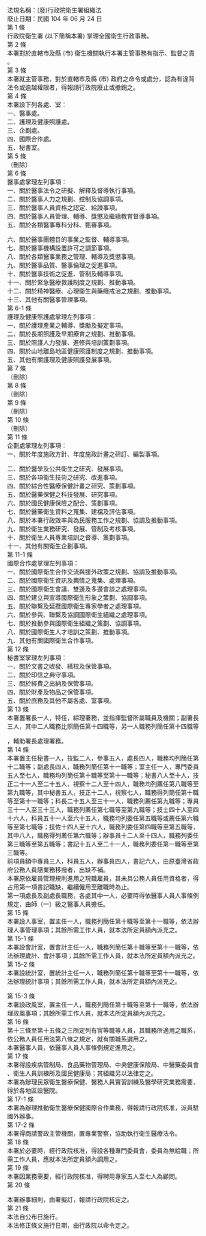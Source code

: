 法規名稱：(廢)行政院衛生署組織法  
廢止日期：民國 104 年 06 月 24 日  
第 1 條  
行政院衛生署 (以下簡稱本署) 掌理全國衛生行政事務。  
第 2 條  
本署對於直轄市及縣 (市) 衛生機關執行本署主管事務有指示、監督之責  
。  
第 3 條  
本署就主管事務，對於直轄市及縣 (市) 政府之命令或處分，認為有違背  
法令或逾越權限者，得報請行政院廢止或撤銷之。  
第 4 條  
本署設下列各處、室：  
一、醫事處。  
二、護理及健康照護處。  
三、企劃處。  
四、國際合作處。  
五、秘書室。  
第 5 條  
（刪除）  
第 6 條  
醫事處掌理左列事項：  
一、關於醫事法令之研擬、解釋及督導執行事項。  
二、關於醫事人力之規劃、控制及協調事項。  
三、關於醫事人員資格之認定、給證事項。  
四、關於醫事人員管理、輔導、獎懲及繼續教育督導事項。  
五、關於各類醫事專科分科、甄審事項。  


六、關於醫事團體目的事業之監督、輔導事項。  
七、關於醫事機構設置許可之調節事項。  
八、關於各類醫事業務之管理、輔導及獎懲事項。  
九、關於醫事品質、醫事倫理之促進事項。  
十、關於醫事技術之促進、管制及輔導事項。  
十一、關於緊急醫療救護制度之規劃、推動事項。  
十二、關於精神醫療、心理衛生與藥癮戒治之規劃、推動事項。  
十三、其他有關醫事管理事項。  
第 6-1 條  
護理及健康照護處掌理左列事項：  
一、關於護理產業之輔導、獎勵及擬定事項。  
二、關於長期照護及早期療育之規劃、推動事項。  
三、關於照護人力發展、進修與培訓策劃事項。  
四、關於山地離島地區健康照護制度之規劃、推動事項。  
五、其他有關護理及健康照護發展事項。  
第 7 條  
（刪除）  
第 8 條  
（刪除）  
第 9 條  
（刪除）  
第 10 條  
（刪除）  
第 11 條  
企劃處掌理左列事項：  
一、關於年度施政方針、年度施政計畫之研訂、編製事項。  


二、關於醫學及公共衛生之研究、發展事項。  
三、關於各項衛生技術之研究、改進事項。  
四、關於綜合性醫療保健計畫之研究、策劃事項。  
五、關於醫藥保健之科技發展、研究事項。  
六、關於國民健康保險之配合、策劃事項。  
七、關於醫藥衛生資料之蒐集、建檔及評估事項。  
八、關於本署行政效率與為民服務工作之規劃、協調及推動事項。  
九、關於衛生業務研究、發展、管制及考核事項。  
十、關於衛生人員專業培訓之督導、策劃事項。  
十一、其他有關衛生企劃事項。  
第 11-1 條  
國際合作處掌理左列事項：  
一、關於國際衛生合作交流與援外政策之規劃、協調及推動事項。  
二、關於國際衛生資訊及輿情之蒐集、處理事項。  
三、關於國際衛生會議、雙邊及多邊會談之處理事項。  
四、關於建立與宣導國際衛生形象之策劃、協調事項。  
五、關於聯繫及延攬國際衛生專家學者之處理事項。  
六、關於參與、聯繫及協調國際衛生組織之處理事項。  
七、關於推動參與國際衛生組織之策劃、協調事項。  
八、關於國際衛生人才培訓之策劃、推動事項。  
九、其他有關國際衛生合作事項。  
第 12 條  
秘書室掌理左列事項：  
一、關於文書之收發、繕校及保管事項。  
二、關於印信之典守事項。  
三、關於經費之出納及保管事項。  
四、關於財產及物品之保管事項。  
五、關於庶務及其他不屬各處、室事項。  
第 13 條  
本署置署長一人，特任，綜理署務，並指揮監督所屬職員及機關；副署長  
三人，其中二人職務比照簡任第十四職等，另一人職務列簡任第十四職等  


，輔助署長處理署務。  
第 14 條  
本署置主任秘書一人，技監二人，參事五人，處長四人，職務均列簡任第  
十二職等；副處長四人，職務列簡任第十一職等；室主任一人，專門委員  
五人至七人，職務均列簡任第十職等至第十一職等；秘書八人至十人，技  
正二十一人至二十五人，視察十二人至十四人，職務均列薦任第八職等至  
第九職等，其中秘書五人，技正十二人，視察七人，職務得列簡任第十職  
等至第十一職等；科長二十五人至三十一人，職務列薦任第九職等；專員  
三十一人至三十三人，職務列薦任第七職等至第九職等；技士四十人至四  
十六人，科員五十一人至六十五人，職務均列委任第五職等或薦任第六職  
等至第七職等；技佐十四人至十六人，職務列委任第四職等至第五職等，  
其中八人，職務得列薦任第六職等；辦事員十二人至十四人，職務列委任  
第三職等至第五職等；書記十五人至二十一人，職務列委任第一職等至第  
三職等。  
前項員額中專員三人，科員五人，辦事員四人，書記六人，由原臺灣省政  
府公務人員隨業務移撥者，出缺不補。  
本署原依雇員管理規則進用之現職雇員，其未具公務人員任用資格者，得  
占用第一項書記職缺，繼續僱用至離職時為止。  
第一項處長及副處長職務，各處其中一人，必要時得依醫事人員人事條例  
規定，由師（一）級之醫事人員擔任。  
第 15 條  
本署設人事室，置主任一人，職務列簡任第十職等至第十一職等，依法辦  
理人事管理事項；其餘所需工作人員，就本法所定員額內派充之。  
第 15-1 條  
本署設會計室，置會計主任一人，職務列簡任第十職等至第十一職等，依  
法辦理歲計、會計事項；其餘所需工作人員，就本法所定員額內派充之。  
第 15-2 條  
本署設統計室，置統計主任一人，職務列簡任第十職等至第十一職等，依  
法辦理統計事項；其餘所需工作人員，就本法所定員額內派充之。  


第 15-3 條  
本署設政風室，置主任一人，職務列簡任第十職等至第十一職等，依法辦  
理政風事項；其餘所需工作人員，就本法所定員額內派充之。  
第 16 條  
第十三條至第十五條之三所定列有官等職等人員，其職務所適用之職系，  
依公務人員任用法第八條之規定，就有關職系選用之。  
本署醫事人員，依醫事人員人事條例規定進用之。  
第 17 條  
本署得設疾病管制局、食品藥物管理局、中央健康保險局、中醫藥委員會  
、衛生人員訓練所及國民健康局；其組織另以法律定之。  
本署為辦理民眾衛生醫療保健、醫務人員實習訓練及醫學研究業務需要，  
得於各地區設醫院。  
第 17-1 條  
本署為辦理推動衛生醫療保健國際合作業務，得報請行政院核准，派員駐  
國外辦事。  
第 17-2 條  
本署得商請警政主管機關，置專業警察，協助執行衛生醫療法令。  
第 18 條  
本署於必要時，經行政院核准，得設各種專門委員會，委員為無給職；所  
需工作人員，應就本法所定員額內調用之。  
第 19 條  
本署因業務需要，經行政院核准，得聘用專家五人至七人為顧問。  
第 20 條  


本署辦事細則，由署擬訂，報請行政院核定之。  
第 21 條  
本法自公布日施行。  
本法修正條文施行日期，由行政院以命令定之。  


